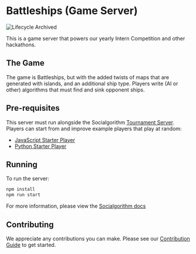 # Battleships (Game Server)

![Lifecycle Archived](https://badgen.net/badge/Lifecycle/Archived/grey)

This is a game server that powers our yearly Intern Competition and other hackathons. 

## The Game 

The game is Battleships, but with the added twists of maps that are generated with islands, and an additional ship type. Players write (AI or other) algorithms that must find and sink opponent ships.

## Pre-requisites

This server must run alongside the Socialgorithm [Tournament Server](https://github.com/socialgorithm/tournament-server). Players can start from and improve example players that play at random:

* [JavaScript Starter Player](https://github.com/Morgan-Stanley/battleships-player-js)
* [Python Starter Player](https://github.com/Morgan-Stanley/battleships-player-python)

## Running

To run the server:

```js
npm install
npm run start
```

For more information, please view the [Socialgorithm docs](https://socialgorithm.org/docs)

## Contributing

We appreciate any contributions you can make. Please see our [Contribution Guide](CONTRIBUTING.md) to get started.
